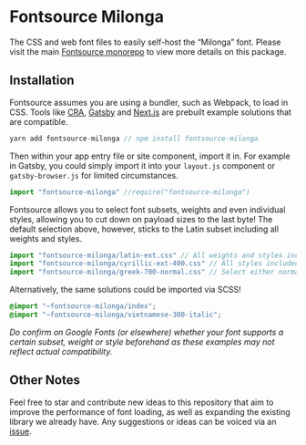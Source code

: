 # Fontsource Milonga

The CSS and web font files to easily self-host the “Milonga” font. Please visit the main [Fontsource monorepo](https://github.com/DecliningLotus/fontsource) to view more details on this package.

## Installation

Fontsource assumes you are using a bundler, such as Webpack, to load in CSS. Tools like [CRA](https://create-react-app.dev/), [Gatsby](https://www.gatsbyjs.org/) and [Next.js](https://nextjs.org/) are prebuilt example solutions that are compatible.

```javascript
yarn add fontsource-milonga // npm install fontsource-milonga
```

Then within your app entry file or site component, import it in. For example in Gatsby, you could simply import it into your `layout.js` component or `gatsby-browser.js` for limited circumstances.

```javascript
import "fontsource-milonga" //require("fontsource-milonga")
```

Fontsource allows you to select font subsets, weights and even individual styles, allowing you to cut down on payload sizes to the last byte! The default selection above, however, sticks to the Latin subset including all weights and styles.

```javascript
import "fontsource-milonga/latin-ext.css" // All weights and styles included.
import "fontsource-milonga/cyrillic-ext-400.css" // All styles included.
import "fontsource-milonga/greek-700-normal.css" // Select either normal or italic.
```

Alternatively, the same solutions could be imported via SCSS!

```scss
@import "~fontsource-milonga/index";
@import "~fontsource-milonga/vietnamese-300-italic";
```

_Do confirm on Google Fonts (or elsewhere) whether your font supports a certain subset, weight or style beforehand as these examples may not reflect actual compatibility._

## Other Notes

Feel free to star and contribute new ideas to this repository that aim to improve the performance of font loading, as well as expanding the existing library we already have. Any suggestions or ideas can be voiced via an [issue](https://github.com/DecliningLotus/fontsource/issues).
